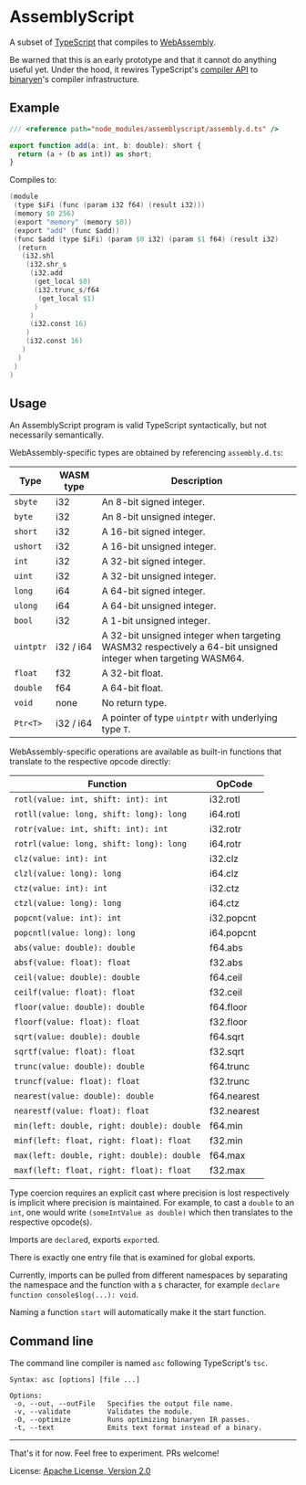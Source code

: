 AssemblyScript
==============
A subset of [TypeScript](https://github.com/Microsoft/TypeScript) that compiles to [WebAssembly](http://webassembly.org/).

Be warned that this is an early prototype and that it cannot do anything useful yet. Under the hood, it rewires TypeScript's [compiler API](https://github.com/Microsoft/TypeScript-wiki/blob/master/Using-the-Compiler-API.md) to [binaryen](https://github.com/WebAssembly/binaryen)'s compiler infrastructure.

Example
-------

```ts
/// <reference path="node_modules/assemblyscript/assembly.d.ts" />

export function add(a: int, b: double): short {
  return (a + (b as int)) as short;
}
```

Compiles to:

```s
(module
 (type $iFi (func (param i32 f64) (result i32)))
 (memory $0 256)
 (export "memory" (memory $0))
 (export "add" (func $add))
 (func $add (type $iFi) (param $0 i32) (param $1 f64) (result i32)
  (return
   (i32.shl
    (i32.shr_s
     (i32.add
      (get_local $0)
      (i32.trunc_s/f64
       (get_local $1)
      )
     )
     (i32.const 16)
    )
    (i32.const 16)
   )
  )
 )
)
```

Usage
-----
An AssemblyScript program is valid TypeScript syntactically, but not necessarily semantically.

WebAssembly-specific types are obtained by referencing `assembly.d.ts`:

Type      | WASM type | Description
----------|-----------|-------------
`sbyte`   | i32       | An 8-bit signed integer.
`byte`    | i32       | An 8-bit unsigned integer.
`short`   | i32       | A 16-bit signed integer.
`ushort`  | i32       | A 16-bit unsigned integer.
`int`     | i32       | A 32-bit signed integer.
`uint`    | i32       | A 32-bit unsigned integer.
`long`    | i64       | A 64-bit signed integer.
`ulong`   | i64       | A 64-bit unsigned integer.
`bool`    | i32       | A 1-bit unsigned integer.
`uintptr` | i32 / i64 | A 32-bit unsigned integer when targeting WASM32 respectively a 64-bit unsigned integer when targeting WASM64.
`float`   | f32       | A 32-bit float.
`double`  | f64       | A 64-bit float.
`void`    | none      | No return type.
`Ptr<T>`  | i32 / i64 | A pointer of type `uintptr` with underlying type `T`.

WebAssembly-specific operations are available as built-in functions that translate to the respective opcode directly:

Function                                   | OpCode
-------------------------------------------|----------
`rotl(value: int, shift: int): int`        | i32.rotl
`rotll(value: long, shift: long): long`    | i64.rotl
`rotr(value: int, shift: int): int`        | i32.rotr
`rotrl(value: long, shift: long): long`    | i64.rotr
`clz(value: int): int`                     | i32.clz
`clzl(value: long): long`                  | i64.clz
`ctz(value: int): int`                     | i32.ctz
`ctzl(value: long): long`                  | i64.ctz
`popcnt(value: int): int`                  | i32.popcnt
`popcntl(value: long): long`               | i64.popcnt
`abs(value: double): double`               | f64.abs
`absf(value: float): float`                | f32.abs
`ceil(value: double): double`              | f64.ceil
`ceilf(value: float): float`               | f32.ceil
`floor(value: double): double`             | f64.floor
`floorf(value: float): float`              | f32.floor
`sqrt(value: double): double`              | f64.sqrt
`sqrtf(value: float): float`               | f32.sqrt
`trunc(value: double): double`             | f64.trunc
`truncf(value: float): float`              | f32.trunc
`nearest(value: double): double`           | f64.nearest
`nearestf(value: float): float`            | f32.nearest
`min(left: double, right: double): double` | f64.min
`minf(left: float, right: float): float`   | f32.min
`max(left: double, right: double): double` | f64.max
`maxf(left: float, right: float): float`   | f32.max

Type coercion requires an explicit cast where precision is lost respectively is implicit where precision is maintained. For example, to cast a `double` to an `int`, one would write `(someIntValue as double)` which then translates to the respective opcode(s).

Imports are `declare`d, exports `export`ed.

There is exactly one entry file that is examined for global exports.

Currently, imports can be pulled from different namespaces by separating the namespace and the function with a `$` character, for example `declare function console$log(...): void`.

Naming a function `start` will automatically make it the start function.

Command line
------------
The command line compiler is named `asc` following TypeScript's `tsc`.

```
Syntax: asc [options] [file ...]

Options:
 -o, --out, --outFile   Specifies the output file name.
 -v, --validate         Validates the module.
 -O, --optimize         Runs optimizing binaryen IR passes.
 -t, --text             Emits text format instead of a binary.
```

---

That's it for now. Feel free to experiment. PRs welcome!

License: [Apache License, Version 2.0](https://opensource.org/licenses/Apache-2.0)
